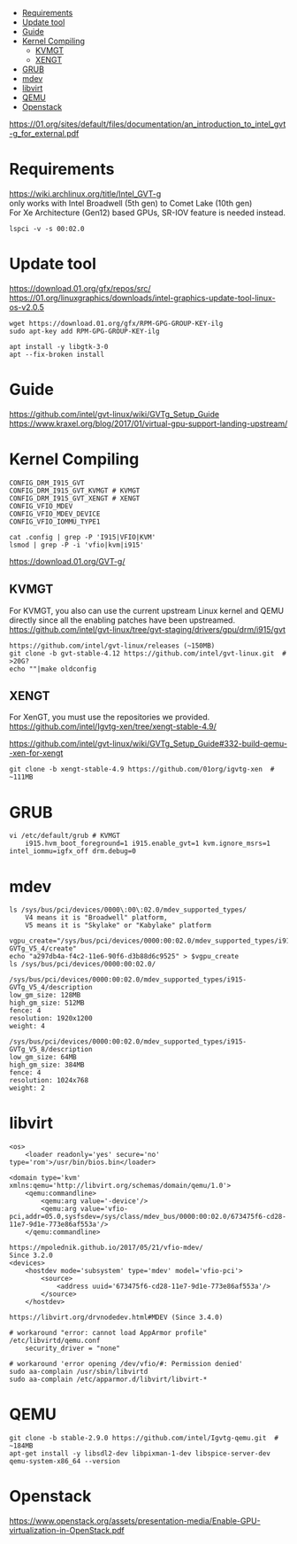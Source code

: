 <!-- TOC -->

- [Requirements](#requirements)
- [Update tool](#update-tool)
- [Guide](#guide)
- [Kernel Compiling](#kernel-compiling)
  - [KVMGT](#kvmgt)
  - [XENGT](#xengt)
- [GRUB](#grub)
- [mdev](#mdev)
- [libvirt](#libvirt)
- [QEMU](#qemu)
- [Openstack](#openstack)

<!-- /TOC -->

https://01.org/sites/default/files/documentation/an_introduction_to_intel_gvt-g_for_external.pdf

# Requirements
https://wiki.archlinux.org/title/Intel_GVT-g  
only works with Intel Broadwell (5th gen) to Comet Lake (10th gen)  
For Xe Architecture (Gen12) based GPUs, SR-IOV feature is needed instead.

    lspci -v -s 00:02.0

# Update tool
https://download.01.org/gfx/repos/src/  
https://01.org/linuxgraphics/downloads/intel-graphics-update-tool-linux-os-v2.0.5

    wget https://download.01.org/gfx/RPM-GPG-GROUP-KEY-ilg
    sudo apt-key add RPM-GPG-GROUP-KEY-ilg

    apt install -y libgtk-3-0
    apt --fix-broken install

# Guide
https://github.com/intel/gvt-linux/wiki/GVTg_Setup_Guide  
https://www.kraxel.org/blog/2017/01/virtual-gpu-support-landing-upstream/

# Kernel Compiling
    CONFIG_DRM_I915_GVT
    CONFIG_DRM_I915_GVT_KVMGT # KVMGT
    CONFIG_DRM_I915_GVT_XENGT # XENGT
    CONFIG_VFIO_MDEV
    CONFIG_VFIO_MDEV_DEVICE
    CONFIG_VFIO_IOMMU_TYPE1

    cat .config | grep -P 'I915|VFIO|KVM'
    lsmod | grep -P -i 'vfio|kvm|i915'

https://download.01.org/GVT-g/

## KVMGT
For KVMGT, you also can use the current upstream Linux kernel and QEMU directly since all the enabling patches have been upstreamed.  
https://github.com/intel/gvt-linux/tree/gvt-staging/drivers/gpu/drm/i915/gvt

    https://github.com/intel/gvt-linux/releases (~150MB)
    git clone -b gvt-stable-4.12 https://github.com/intel/gvt-linux.git  # >20G?
    echo ""|make oldconfig

## XENGT
For XenGT, you must use the repositories we provided.  
https://github.com/intel/Igvtg-xen/tree/xengt-stable-4.9/

https://github.com/intel/gvt-linux/wiki/GVTg_Setup_Guide#332-build-qemu--xen-for-xengt

    git clone -b xengt-stable-4.9 https://github.com/01org/igvtg-xen  # ~111MB

# GRUB
    vi /etc/default/grub # KVMGT
        i915.hvm_boot_foreground=1 i915.enable_gvt=1 kvm.ignore_msrs=1 intel_iommu=igfx_off drm.debug=0

# mdev
    ls /sys/bus/pci/devices/0000\:00\:02.0/mdev_supported_types/
        V4 means it is "Broadwell" platform, 
        V5 means it is "Skylake" or "Kabylake" platform

    vgpu_create="/sys/bus/pci/devices/0000:00:02.0/mdev_supported_types/i915-GVTg_V5_4/create"
    echo "a297db4a-f4c2-11e6-90f6-d3b88d6c9525" > $vgpu_create
    ls /sys/bus/pci/devices/0000:00:02.0/

    /sys/bus/pci/devices/0000:00:02.0/mdev_supported_types/i915-GVTg_V5_4/description
    low_gm_size: 128MB
    high_gm_size: 512MB
    fence: 4
    resolution: 1920x1200
    weight: 4

    /sys/bus/pci/devices/0000:00:02.0/mdev_supported_types/i915-GVTg_V5_8/description
    low_gm_size: 64MB
    high_gm_size: 384MB
    fence: 4
    resolution: 1024x768
    weight: 2

# libvirt
    <os>
        <loader readonly='yes' secure='no' type='rom'>/usr/bin/bios.bin</loader>

    <domain type='kvm' xmlns:qemu='http://libvirt.org/schemas/domain/qemu/1.0'>
        <qemu:commandline>
            <qemu:arg value='-device'/>
            <qemu:arg value='vfio-pci,addr=05.0,sysfsdev=/sys/class/mdev_bus/0000:00:02.0/673475f6-cd28-11e7-9d1e-773e86af553a'/>
        </qemu:commandline>

    https://mpolednik.github.io/2017/05/21/vfio-mdev/
    Since 3.2.0
    <devices>
        <hostdev mode='subsystem' type='mdev' model='vfio-pci'>
            <source>
                <address uuid='673475f6-cd28-11e7-9d1e-773e86af553a'/>
            </source>
        </hostdev>

    https://libvirt.org/drvnodedev.html#MDEV (Since 3.4.0)

    # workaround "error: cannot load AppArmor profile"
    /etc/libvirtd/qemu.conf
        security_driver = "none"

    # workaround 'error opening /dev/vfio/#: Permission denied'
    sudo aa-complain /usr/sbin/libvirtd
    sudo aa-complain /etc/apparmor.d/libvirt/libvirt-*

# QEMU
    git clone -b stable-2.9.0 https://github.com/intel/Igvtg-qemu.git  # ~184MB
    apt-get install -y libsdl2-dev libpixman-1-dev libspice-server-dev
    qemu-system-x86_64 --version

# Openstack
https://www.openstack.org/assets/presentation-media/Enable-GPU-virtualization-in-OpenStack.pdf